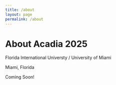 ```yaml
---
title: /about
layout: page
permalink: /about
---
```


#  About Acadia 2025

Florida International Universty /  University  of Miami

Miami, Florida


Coming Soon!
